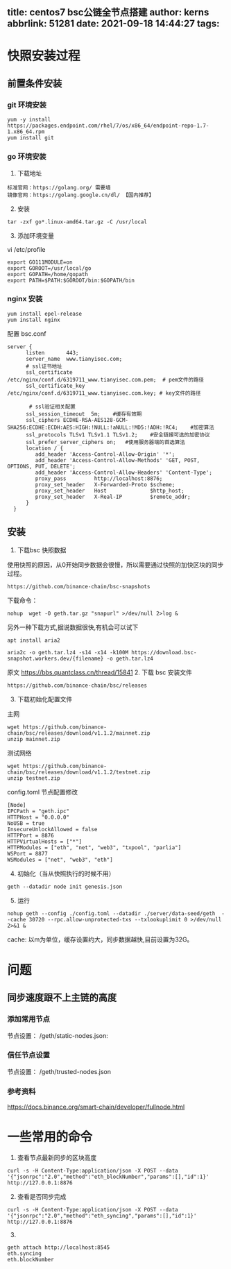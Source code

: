title: centos7 bsc公链全节点搭建
author: kerns
abbrlink: 51281
date: 2021-09-18 14:44:27
tags:
---
# 快照安装过程

## 前置条件安装

### git 环境安装

```
yum -y install https://packages.endpoint.com/rhel/7/os/x86_64/endpoint-repo-1.7-1.x86_64.rpm
yum install git
```

### go 环境安装

1. 下载地址
```
标准官网：https://golang.org/ 需要墙
镜像官网：https://golang.google.cn/dl/ 【国内推荐】
```
2. 安装
```
tar -zxf go*.linux-amd64.tar.gz -C /usr/local
```
3. 添加环境变量

vi /etc/profile
```
export GO111MODULE=on
export GOROOT=/usr/local/go
export GOPATH=/home/gopath
export PATH=$PATH:$GOROOT/bin:$GOPATH/bin
```

### nginx 安装
  
  ```
  yum install epel-release
  yum install nginx
  ```
  
  配置 bsc.conf
  
  ```
  server {
        listen       443;
        server_name  www.tianyisec.com;
        # ssl证书地址
        ssl_certificate     /etc/nginx/conf.d/6319711_www.tianyisec.com.pem;  # pem文件的路径
        ssl_certificate_key  /etc/nginx/conf.d/6319711_www.tianyisec.com.key; # key文件的路径

         # ssl验证相关配置
        ssl_session_timeout  5m;    #缓存有效期
        ssl_ciphers ECDHE-RSA-AES128-GCM-SHA256:ECDHE:ECDH:AES:HIGH:!NULL:!aNULL:!MD5:!ADH:!RC4;    #加密算法
        ssl_protocols TLSv1 TLSv1.1 TLSv1.2;    #安全链接可选的加密协议
        ssl_prefer_server_ciphers on;   #使用服务器端的首选算法
        location / {
           add_header 'Access-Control-Allow-Origin' '*';
           add_header 'Access-Control-Allow-Methods' 'GET, POST, OPTIONS, PUT, DELETE';
           add_header 'Access-Control-Allow-Headers' 'Content-Type';
           proxy_pass         http://localhost:8876;
           proxy_set_header   X-Forwarded-Proto $scheme;
           proxy_set_header   Host              $http_host;
           proxy_set_header   X-Real-IP         $remote_addr;
        }
    }
  ```
  

## 安装

1. 下载bsc 快照数据

使用快照的原因，从0开始同步数据会很慢，所以需要通过快照的加快区块的同步过程。

```
https://github.com/binance-chain/bsc-snapshots
```

下载命令：
```
nohup  wget -O geth.tar.gz "snapurl" >/dev/null 2>log &
```

另外一种下载方式,据说数据很快,有机会可以试下
```
apt install aria2

aria2c -o geth.tar.lz4 -s14 -x14 -k100M https://download.bsc-snapshot.workers.dev/{filename} -o geth.tar.lz4
```
原文
https://bbs.quantclass.cn/thread/15841
2. 下载 bsc  安装文件

```
https://github.com/binance-chain/bsc/releases
```

3. 下载初始化配置文件

主网
```
wget https://github.com/binance-chain/bsc/releases/download/v1.1.2/mainnet.zip
unzip mainnet.zip
```

测试网络

```
wget https://github.com/binance-chain/bsc/releases/download/v1.1.2/testnet.zip
unzip testnet.zip
```

config.toml 节点配置修改
```
[Node]
IPCPath = "geth.ipc"
HTTPHost = "0.0.0.0"
NoUSB = true
InsecureUnlockAllowed = false
HTTPPort = 8876
HTTPVirtualHosts = ["*"]
HTTPModules = ["eth", "net", "web3", "txpool", "parlia"]
WSPort = 8877    
WSModules = ["net", "web3", "eth"]
```

4. 初始化（当从快照执行的时候不用）

```
geth --datadir node init genesis.json
```

5. 运行

```
nohup geth --config ./config.toml --datadir ./server/data-seed/geth  --cache 30720 --rpc.allow-unprotected-txs --txlookuplimit 0 >/dev/null 2>&1 &
```


cache: 以m为单位，缓存设置约大，同步数据越快,目前设置为32G。

# 问题

## 同步速度跟不上主链的高度

### 添加常用节点

节点设置： <datadir>/geth/static-nodes.json:

### 信任节点设置

节点设置： <datadir>/geth/trusted-nodes.json 
  
### 参考资料

https://docs.binance.org/smart-chain/developer/fullnode.html

# 一些常用的命令

1. 查看节点最新同步的区块高度

```
curl -s -H Content-Type:application/json -X POST --data '{"jsonrpc":"2.0","method":"eth_blockNumber","params":[],"id":1}' http://127.0.0.1:8876
```

2. 查看是否同步完成

```
curl -s -H Content-Type:application/json -X POST --data '{"jsonrpc":"2.0","method":"eth_syncing","params":[],"id":1}' http://127.0.0.1:8876
```

3.


```
geth attach http://localhost:8545
eth.syncing
eth.blockNumber
```